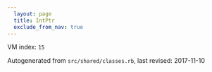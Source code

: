 ```yaml
---
  layout: page
  title: IntPtr
  exclude_from_nav: true
---
```


VM index: `15`

Autogenerated from `src/shared/classes.rb`, last revised: 2017-11-10